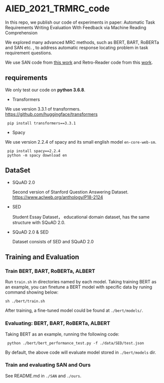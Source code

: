 # AIED_2021_TRMRC_code

In this repo, we publish our code of experiments in paper: Automatic Task Requirements Writing Evaluation With Feedback via Machine Reading Comprehension

We explored many advanced MRC methods, such as BERT, BART, RoBERTa and SAN etc. , to address automatic response locating problem in task requirement questions.

We use SAN code from [this work](https://github.com/kevinduh/san_mrc) and Retro-Reader code from this [work](https://github.com/cooelf/AwesomeMRC).

## requirements 

 
 We only test our code on **python 3.6.8**.

 - Transformers

 We use version 3.3.1 of transformers.
  https://github.com/huggingface/transformers 

```
 pip install transformers==3.3.1
```

- Spacy

We use version 2.2.4 of spacy and its small english model `en-core-web-sm`.

```
 pip install spacy==2.2.4 
 python -m spacy download en 
```

## DataSet 

- SQuAD 2.0 
   
   Second version of Stanford Question Answering Dataset. 
     https://www.aclweb.org/anthology/P18-2124
- SED
   
   Student Essay Dataset， educational domain dataset, has the same structure with SQuAD 2.0.

- SQuAD 2.0 & SED 

   Dataset consists of SED and SQuAD 2.0

## Training and Evaluation


### Train BERT, BART, RoBERTa, ALBERT

Run `train.sh` in directories named by each model.
Taking training BERT as an example, you can finetune a BERT model with specific data by runing command showing below:

```
sh ./bert/train.sh
```
After training, a fine-tuned model could be found at `./bert/models/`.

### Evaluating: BERT, BART, RoBERTa, ALBERT 

 Taking BERT as an example, running the following code:

```shell
 python ./bert/bert_performance_test.py -f ./data/SED/test.json
```
By default, the above code will evaluate model stored in `./bert/models` dir.

### Train and evaluating SAN and Ours

   See README.md in `./SAN` and `./ours`.








